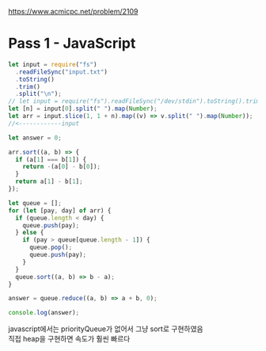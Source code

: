 https://www.acmicpc.net/problem/2109

# Pass 1 - JavaScript
~~~javascript
let input = require("fs")
  .readFileSync("input.txt")
  .toString()
  .trim()
  .split("\n");
// let input = require("fs").readFileSync("/dev/stdin").toString().trim().split('\n');
let [n] = input[0].split(" ").map(Number);
let arr = input.slice(1, 1 + n).map((v) => v.split(" ").map(Number));
//<------------input

let answer = 0;

arr.sort((a, b) => {
  if (a[1] === b[1]) {
    return -(a[0] - b[0]);
  }
  return a[1] - b[1];
});

let queue = [];
for (let [pay, day] of arr) {
  if (queue.length < day) {
    queue.push(pay);
  } else {
    if (pay > queue[queue.length - 1]) {
      queue.pop();
      queue.push(pay);
    }
  }
  queue.sort((a, b) => b - a);
}

answer = queue.reduce((a, b) => a + b, 0);

console.log(answer);
~~~

javascript에서는 priorityQueue가 없어서 그냥 sort로 구현하였음  
직접 heap을 구현하면 속도가 훨씬 빠르다  
